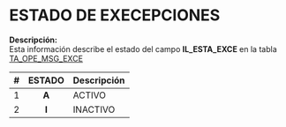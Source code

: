 # ESTADO DE EXECEPCIONES

**Descripción:**  
Esta información describe el estado del campo **IL_ESTA_EXCE**  en la tabla <a href="index.html#/pages/tables/TA_OPE_MSG_EXCE.md" target="_blank">TA_OPE_MSG_EXCE</a>


| #  | **ESTADO** | Descripción |
|----|:-------:|-------------|
| 1  | **A** | ACTIVO |
| 2  | **I** | INACTIVO |

